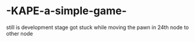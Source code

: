 # -KAPE-a-simple-game-
still is development stage
got stuck while moving the pawn in 24th node to other node
